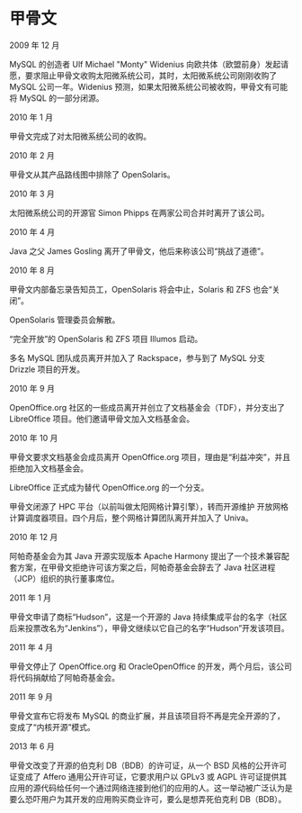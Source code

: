 # 甲骨文
2009 年 12 月

MySQL 的创造者 Ulf Michael "Monty" Widenius 向欧共体（欧盟前身）发起请愿，要求阻止甲骨文收购太阳微系统公司，其时，太阳微系统公司刚刚收购了 MySQL 公司一年。Widenius 预测，如果太阳微系统公司被收购，甲骨文有可能将 MySQL 的一部分闭源。

2010 年 1 月

甲骨文完成了对太阳微系统公司的收购。

2010 年 2 月

甲骨文从其产品路线图中排除了 OpenSolaris。

2010 年 3 月

太阳微系统公司的开源官 Simon Phipps 在两家公司合并时离开了该公司。

2010 年 4 月

Java 之父 James Gosling 离开了甲骨文，他后来称该公司“挑战了道德”。

2010 年 8 月

甲骨文内部备忘录告知员工，OpenSolaris 将会中止，Solaris 和 ZFS 也会“关闭”。

OpenSolaris 管理委员会解散。

“完全开放”的 OpenSolaris 和 ZFS 项目 Illumos  启动。

多名 MySQL 团队成员离开并加入了 Rackspace，参与到了 MySQL 分支 Drizzle 项目的开发。

2010 年 9 月

OpenOffice.org 社区的一些成员离开并创立了文档基金会（TDF），并分支出了 LibreOffice 项目。他们邀请甲骨文加入文档基金会。

2010 年 10 月

甲骨文要求文档基金会成员离开 OpenOffice.org 项目，理由是“利益冲突”，并且拒绝加入文档基金会。

LibreOffice 正式成为替代 OpenOffice.org 的一个分支。

甲骨文闭源了 HPC 平台（以前叫做太阳网格计算引擎），转而开源维护 开放网格计算调度器项目。四个月后，整个网格计算团队离开并加入了 Univa。

2010 年 12 月

阿帕奇基金会为其 Java 开源实现版本 Apache Harmony 提出了一个技术兼容配套方案，在甲骨文拒绝许可该方案之后，阿帕奇基金会辞去了 Java 社区进程（JCP）组织的执行董事席位。

2011 年 1 月

甲骨文申请了商标“Hudson”，这是一个开源的 Java 持续集成平台的名字（社区后来投票改名为“Jenkins”），甲骨文继续以它自己的名字“Hudson”开发该项目。

2011 年 4 月

甲骨文停止了 OpenOffice.org 和 OracleOpenOffice 的开发，两个月后，该公司将代码捐献给了阿帕奇基金会。

2011 年 9 月

甲骨文宣布它将发布 MySQL 的商业扩展，并且该项目将不再是完全开源的了，变成了“内核开源”模式。

2013 年 6 月

甲骨文改变了开源的伯克利 DB（BDB）的许可证，从一个 BSD 风格的公开许可证变成了 Affero 通用公开许可证，它要求用户以 GPLv3 或 AGPL 许可证提供其应用的源代码给任何一个通过网络连接到他们的应用的人。这一举动被广泛认为是要么恐吓用户为其开发的应用购买商业许可，要么是想弄死伯克利 DB（BDB）。
